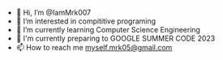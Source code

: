 - 👋 Hi, I’m @IamMrk007
- 👀 I’m interested in compititive programing 
- 🌱 I’m currently learning Computer Science Engineering 
- 💺 I'm currently preparing to GOOGLE SUMMER CODE 2023
- 📫 How to reach me myself.mrk05@gmail.com

<!---
IamMrk007/IamMrk007 is a ✨ special ✨ repository because its `README.md` (this file) appears on your GitHub profile.
You can click the Preview link to take a look at your changes.
--->
